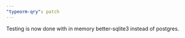```yaml
---
"typeorm-qry": patch
---
```


Testing is now done with in memory better-sqlite3 instead of postgres.
